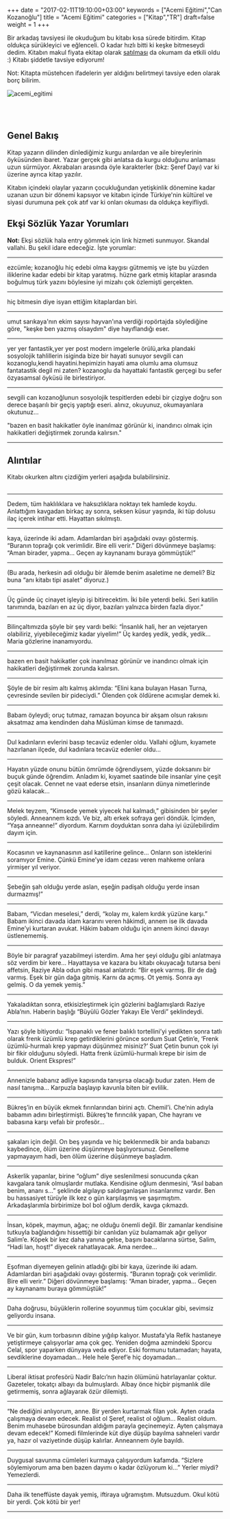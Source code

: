 +++
date = "2017-02-11T19:10:00+03:00"
keywords = ["Acemi Eğitimi","Can Kozanoğlu"]
title = "Acemi Eğitimi"
categories = ["Kitap","TR"]
draft=false
weight = 1
+++

Bir arkadaş tavsiyesi ile okuduğum bu kitabı kısa sürede bitirdim. Kitap oldukça sürükleyici ve 
eğlenceli. O kadar hızlı bitti ki keşke bitmeseydi dedim. Kitabın makul fiyata ekitap olarak <a href="http://www.idefix.com/ekitap/acemi-egitimi" target="_blank">satılması</a> da
okumam da etkili oldu :) Kitabı şiddetle tavsiye ediyorum!

Not: Kitapta müstehcen ifadelerin yer aldığını belirtmeyi tavsiye eden olarak borç bilirim.


![acemi_egitimi](/img/acemi_egitimi.jpg)

<!--more-->
<br></br>

## Genel Bakış

Kitap yazarın dilinden dinlediğimiz kurgu anılardan ve aile bireylerinin öyküsünden ibaret. Yazar gerçek
gibi anlatsa da kurgu olduğunu anlaması uzun sürmüyor. Akrabaları arasında öyle karakterler (bkz: Şeref Dayı) var ki üzerine ayrıca kitap yazılır.

Kitabın içindeki olaylar yazarın çocukluğundan yetişkinlik dönemine kadar uzanan uzun bir dönemi kapsıyor ve kitabın içinde Türkiye'nin kültürel ve siyasi durumuna pek çok atıf var ki onları okuması da oldukça keyifliydi.

## Ekşi Sözlük Yazar Yorumları

**Not:** Ekşi sözlük hala entry gömmek için link hizmeti sunmuyor. Skandal vallahi. Bu şekil idare edeceğiz. İşte yorumlar:

***
ezcümle; kozanoğlu hiç edebi olma kaygısı gütmemiş ve işte bu yüzden iliklerine kadar edebi bir kitap yaratmış. hüzne gark etmiş kitaplar arasında boğulmuş türk yazını böylesine iyi mizahı çok özlemişti gerçekten. 
***
hiç bitmesin diye isyan ettiğim kitaplardan biri.
***
umut sarıkaya'nın ekim sayısı hayvan'ına verdiği ropörtajda söylediğine göre, "keşke ben yazmış olsaydım" diye hayıflandığı eser.
***
yer yer fantastik,yer yer post modern imgelerle örülü,arka plandaki sosyolojik tahlillerin isiginda bize bir hayati sunuyor sevgili can kozanoglu,kendi hayatini.hepimizin hayati ama olumlu ama olumsuz fantatastik degil mi zaten? kozanoglu da hayattaki fantastik gerçegi bu sefer özyasamsal öyküsü ile birlestiriyor.
***
sevgili can kozanoğlunun sosyolojik tespitlerden edebi bir çizgiye doğru son derece başarılı bir geçiş yaptığı eseri. alınız, okuyunuz, okumayanlara okutunuz...

"bazen en basit hakikatler öyle inanılmaz görünür ki, inandırıcı olmak için hakikatleri değiştirmek zorunda kalırsın."
***


## Alıntılar

Kitabı okurken altını çizdiğim yerleri aşağıda bulabilirsiniz.
<br><br>

***
Dedem, tüm haklılıklara ve haksızlıklara noktayı tek hamlede koydu. Anlattığım kavgadan birkaç ay sonra, seksen küsur yaşında, iki tüp dolusu ilaç içerek intihar etti. Hayattan sıkılmıştı.
***
kaya, üzerinde iki adam. Adamlardan biri aşağıdaki ovayı göstermiş. “Buranın toprağı çok verimlidir. Bire elli verir.” Diğeri dövünmeye başlamış: “Aman birader, yapma... Geçen ay kaynanamı buraya gömmüştük!”
***
(Bu arada, herkesin adi olduğu bir âlemde benim asaletime ne demeli? Biz buna “anı kitabı tipi asalet” diyoruz.)
***
Üç günde üç cinayet işleyip işi bitirecektim. İki bile yeterdi belki. Seri katilin tanımında, bazıları en az üç diyor, bazıları yalnızca birden fazla diyor.”
***
Bilinçaltımızda şöyle bir şey vardı belki: “İnsanlık hali, her an vejetaryen olabiliriz, yiyebileceğimiz kadar yiyelim!” Üç kardeş yedik, yedik, yedik... Maria gözlerine inanamıyordu.
***
bazen en basit hakikatler çok inanılmaz görünür ve inandırıcı olmak için hakikatleri değiştirmek zorunda kalırsın.
***
Şöyle de bir resim altı kalmış aklımda: “Elini kana bulayan Hasan Turna, çevresinde sevilen bir pideciydi.” Ölenden çok öldürene acımışlar demek ki.
***
Babam öyleydi; oruç tutmaz, ramazan boyunca bir akşam olsun rakısını aksatmaz ama kendinden daha Müslüman kimse de tanımazdı.
***
Dul kadınların evlerini basıp tecavüz edenler oldu. Vallahi oğlum, kıyamete hazırlanan ilçede, dul kadınlara tecavüz edenler oldu...
***
Hayatın yüzde onunu bütün ömrümde öğrendiysem, yüzde doksanını bir buçuk günde öğrendim. Anladım ki, kıyamet saatinde bile insanlar yine çeşit çeşit olacak. Cennet ne vaat ederse etsin, insanların dünya nimetlerinde gözü kalacak...
***
Melek teyzem, “Kimsede yemek yiyecek hal kalmadı,” gibisinden bir şeyler söyledi. Anneannem kızdı. Ve biz, altı erkek sofraya geri döndük. İçimden, “Yaşa anneanne!” diyordum. Karnım doyduktan sonra daha iyi üzülebilirdim dayım için.
***
Kocasının ve kaynanasının asıl katillerine gelince... Onların son isteklerini soramıyor Emine. Çünkü Emine’ye idam cezası veren mahkeme onlara yirmişer yıl veriyor.
***
Şebeğin şah olduğu yerde aslan, eşeğin padişah olduğu yerde insan durmazmış!”
***
Babam, “Vicdan meselesi,” derdi, “kolay mı, kalem kırdık yüzüne karşı.” Babam ikinci davada idam kararını veren hâkimdi, annem ise ilk davada Emine’yi kurtaran avukat. Hâkim babam olduğu için annem ikinci davayı üstlenememiş.
***
Böyle bir paragraf yazabilmeyi isterdim. Ama her şeyi olduğu gibi anlatmaya söz verdim bir kere... Hayattaysa ve kazara bu kitabı okuyacağı tutarsa beni affetsin, Raziye Abla odun gibi masal anlatırdı: “Bir eşek varmış. Bir de dağ varmış. Eşek bir gün dağa gitmiş. Karnı da açmış. Ot yemiş. Sonra ayı gelmiş. O da yemek yemiş.”
***
Yakaladıktan sonra, etkisizleştirmek için gözlerini bağlamışlardı Raziye Abla’nın. Haberin başlığı “Büyülü Gözler Yakayı Ele Verdi” şeklindeydi.
***
Yazı şöyle bitiyordu: “Ispanaklı ve fener balıklı tortellini’yi yedikten sonra tatlı olarak frenk üzümlü krep getirdiklerini görünce sordum Suat Çetin’e, ‘Frenk üzümlü-hurmalı krep yapmayı düşünmez misiniz?’ Suat Çetin bunun çok iyi bir fikir olduğunu söyledi. Hatta frenk üzümlü-hurmalı krepe bir isim de bulduk. Orient Ekspres!”
***
Annenizle babanız adliye kapısında tanışırsa olacağı budur zaten. Hem de nasıl tanışma... Karpuzla başlayıp kavunla biten bir evlilik.
***
Bükreş’in en büyük ekmek fırınlarından birini açtı. Chemil’i. Che’nin adıyla babamın adını birleştirmişti. Bükreş’te fırıncılık yapan, Che hayranı ve babasına karşı vefalı bir profesör...
***
şakaları için değil. On beş yaşında ve hiç beklenmedik bir anda babanızı kaybedince, ölüm üzerine düşünmeye başlıyorsunuz. Genelleme yapmayayım hadi, ben ölüm üzerine düşünmeye başladım.
***
Askerlik yapanlar, birine “oğlum” diye seslenilmesi sonucunda çıkan kavgalara tanık olmuşlardır mutlaka. Kendisine oğlum denmesini, “Asıl baban benim, ananı s...” şeklinde algılayıp saldırganlaşan insanlarımız vardır. Ben bu hassasiyet türüyle ilk kez o gün karşılaşmış ve şaşırmıştım. Arkadaşlarımla birbirimize bol bol oğlum derdik, kavga çıkmazdı.
***
İnsan, köpek, maymun, ağaç; ne olduğu önemli değil. Bir zamanlar kendisine tutkuyla bağlandığını hissettiği bir canlıdan yüz bulamamak ağır geliyor Salim’e. Köpek bir kez daha yanına gelse, başını bacaklarına sürtse, Salim, “Hadi lan, hoşt!” diyecek rahatlayacak. Ama nerdee...
***
Eşofman diyemeyen gelinin atladığı gibi bir kaya, üzerinde iki adam. Adamlardan biri aşağıdaki ovayı göstermiş. “Buranın toprağı çok verimlidir. Bire elli verir.” Diğeri dövünmeye başlamış: “Aman birader, yapma... Geçen ay kaynanamı buraya gömmüştük!”
***
Daha doğrusu, büyüklerin rollerine soyunmuş tüm çocuklar gibi, sevimsiz geliyordu insana.
***
Ve bir gün, kum torbasının dibine yığılıp kalıyor. Mustafa’yla Refik hastaneye yetiştirmeye çalışıyorlar ama çok geç. Yeniden doğma azmindeki Sporcu Celal, spor yaparken dünyaya veda ediyor. Eski formunu tutamadan; hayata, sevdiklerine doyamadan... Hele hele Şeref’e hiç doyamadan...
***
Liberal iktisat profesörü Nadir Balcı’nın hazin ölümünü hatırlayanlar çoktur. Gazeteler, tokatçı albayı da bulmuşlardı. Albay önce hiçbir pişmanlık dile getirmemiş, sonra ağlayarak özür dilemişti.
***
“Ne dediğini anlıyorum, anne. Bir yerden kurtarmak filan yok. Ayten orada çalışmaya devam edecek. Realist ol Şeref, realist ol oğlum... Realist oldum. Benim muhasebe bürosundan aldığım parayla geçinemeyiz. Ayten çalışmaya devam edecek!” Komedi filmlerinde küt diye düşüp bayılma sahneleri vardır ya, hazır ol vaziyetinde düşüp kalırlar. Anneannem öyle bayıldı.
***
Duygusal savunma cümleleri kurmaya çalışıyordum kafamda. “Sizlere söylemiyorum ama ben bazen dayımı o kadar özlüyorum ki...” Yerler miydi? Yemezlerdi.
***
Daha ilk teneffüste dayak yemiş, iftiraya uğramıştım. Mutsuzdum. Okul kötü bir yerdi. Çok kötü bir yer!
***
